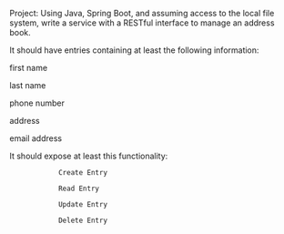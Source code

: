 Project:  Using Java, Spring Boot, and assuming access to the local file system, write a service with a RESTful interface to manage an address book. 

It should have entries containing at least the following information:

first name

last name

phone number

address

email address

It should expose at least this functionality:

                Create Entry

                Read Entry

                Update Entry

                Delete Entry